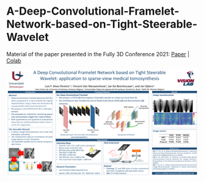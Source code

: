 # A-Deep-Convolutional-Framelet-Network-based-on-Tight-Steerable-Wavelet
Material of the paper presented in the Fully 3D Conference 2021: [Paper](link) | [Colab](https://colab.research.google.com/drive/1mAGFCKtBSMXelWqYXAQqq4fwQmozUOHH?usp=sharing)


![Poster Image](./POSTER_Fully3D_v3.png)
